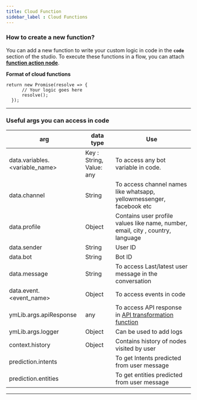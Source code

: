 ```yaml
---
title: Cloud Function
sidebar_label : Cloud Functions
---
```

### How to create a new function? 
You can add a new function to write your custom logic in code in the **`code`** section of the studio. 
To execute these functions in a flow, you can attach **[function action node](../steps/action-nodes-and-logic#5-functions)**.

**Format of cloud functions**
```
return new Promise(resolve => {
      // Your logic goes here
      resolve();
  }); 
```

---

### Useful args you can access in code


| arg | data type | Use |
| -------- | -------- | -------- |
| data.variables.<variable_name>   | Key : String, Value: any |To access any bot variable in code. |
| data.channel | String | To access channel names like whatsapp, yellowmessenger, facebook etc|
|data.profile| Object| Contains user profile values like name, number, email, city , country, language |
| data.sender | String | User ID |
|data.bot | String| Bot ID|
|data.message | String | To access Last/latest user message in the conversation|
|data.event.<event_name>|Object|To access events in code|
|ymLib.args.apiResponse | any | To access API response in [API transformation function](../steps/action-nodes-and-logic#1-api) |
| ymLib.args.logger | Object | Can be used to add logs |
| context.history | Object | Contains history of nodes visited by user|
| prediction.intents |  | To get Intents predicted from user message |
| prediction.entities || To get entities predicted from user message |

---